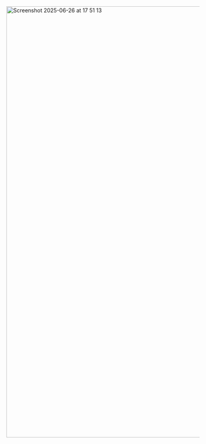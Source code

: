 <img width="1125" alt="Screenshot 2025-06-26 at 17 51 13" src="https://github.com/user-attachments/assets/dcfb5e43-9ef8-4985-a691-fc0705b4b876" />
